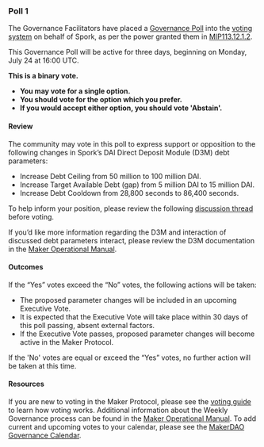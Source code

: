 ### Poll 1
The Governance Facilitators have placed a [Governance Poll](https://manual.makerdao.com/governance-processes/governance-cycle/weekly-governance-cycle) into the [voting system](https://vote.makerdao.com/polling) on behalf of Spork, as per the power granted them in [MIP113.12.1.2](https://mips.makerdao.com/mips/details/MIP113#12-3-aligned-delegate-bootstrapping-seasons).

This Governance Poll will be active for three days, beginning on Monday, July 24 at 16:00 UTC.


**This is a binary vote.**
- **You may vote for a single option.**
- **You should vote for the option which you prefer.**
- **If you would accept either option, you should vote 'Abstain'.**

#### Review
The community may vote in this poll to express support or opposition to the following changes in Spork’s DAI Direct Deposit Module (D3M) debt parameters:
- Increase Debt Ceiling from 50 million to 100 million DAI.
- Increase Target Available Debt (gap) from 5 million DAI to 15 million DAI.
- Increase Debt Cooldown from 28,800 seconds to 86,400 seconds.

To help inform your position, please review the following [discussion thread](https://github.com/makerdao/community/blob/master/governance-exercises/poll-exercise-01.md) before voting.

If you’d like more information regarding the D3M and interaction of discussed debt parameters interact, please review the D3M documentation in the [Maker Operational Manual](https://manual.makerdao.com/module-index/module-dai-direct-deposit).

#### Outcomes
If the “Yes” votes exceed the “No” votes, the following actions will be taken:
- The proposed parameter changes will be included in an upcoming Executive Vote.
- It is expected that the Executive Vote will take place within 30 days of this poll passing, absent external factors.
- If the Executive Vote passes, proposed parameter changes will become active in the Maker Protocol.

If the 'No' votes are equal or exceed the “Yes” votes, no further action will be taken at this time.

#### Resources
If you are new to voting in the Maker Protocol, please see the [voting guide](https://manual.makerdao.com/governance-processes/voting-in-makerdao/on-chain-governance) to learn how voting works.
Additional information about the Weekly Governance process can be found in the [Maker Operational Manual](https://manual.makerdao.com/governance-processes/governance-cycle/weekly-governance-cycle).
To add current and upcoming votes to your calendar, please see the [MakerDAO Governance Calendar](https://manual.makerdao.com/resources/governance-calendar).
